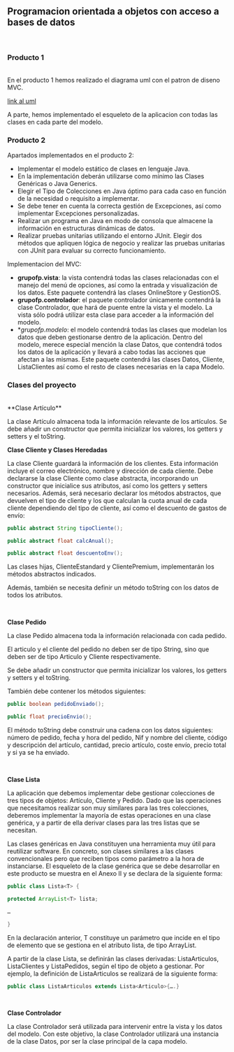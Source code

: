 ## Programacion orientada a objetos con acceso a bases de datos
<br>

### Producto 1
<br>
En el producto 1 hemos realizado el diagrama uml con el patron
de diseno MVC.
<br>

[link al uml](https://drive.google.com/file/d/1I1cvdOLk6Yn9HK_WoC_wMYl8NhQNS6OM/view?usp=sharing)

A parte, hemos implementado el esqueleto de la aplicacion con todas las clases en cada parte del modelo.

### Producto 2
Apartados implementados en el producto 2:
* Implementar el modelo estático de clases en lenguaje Java.
* En la implementación deberán utilizarse como mínimo las Clases Genéricas o Java Generics.
* Elegir el Tipo de Colecciones en Java óptimo para cada caso en función de la necesidad o requisito a implementar.
* Se debe tener en cuenta la correcta gestión de Excepciones, así como implementar Excepciones personalizadas.
* Realizar un programa en Java en modo de consola que almacene la información en estructuras dinámicas de datos.
* Realizar pruebas unitarias utilizando el entorno JUnit. Elegir dos métodos que apliquen lógica de negocio y realizar las pruebas unitarias con JUnit para evaluar su correcto funcionamiento.


Implementacion del MVC:
* **grupofp.vista**: la vista contendrá todas las clases relacionadas con el manejo del menú de opciones, así como la entrada y visualización de los datos. Este paquete contendrá las clases OnlineStore y GestionOS.
* **grupofp.controlador**: el paquete controlador únicamente contendrá la clase Controlador, que hará de puente entre la vista y el modelo. La vista sólo podrá utilizar esta clase para acceder a la información del modelo.
* **grupofp.modelo*: el modelo contendrá todas las clases que modelan los datos que deben gestionarse dentro de la aplicación. Dentro del modelo, merece especial mención la clase Datos, que contendrá todos los datos de la aplicación y llevará a cabo todas las acciones que afectan a las mismas. Este paquete contendrá las clases Datos, Cliente, ListaClientes así como el resto de clases necesarias en la capa Modelo.

### Clases del proyecto
<br>
**Clase Artículo**

La clase Artículo almacena toda la información relevante de los artículos.
Se debe añadir un constructor que permita inicializar los valores, los getters y setters y el toString.

**Clase Cliente y Clases Heredadas**

La clase Cliente guardará la información de los clientes. Esta información incluye el correo electrónico, nombre y dirección de cada cliente. Debe declararse la clase Cliente como clase abstracta, incorporando un constructor que inicialice sus atributos, así como los getters y setters necesarios. Además, será necesario declarar los métodos abstractos, que devuelven el tipo de cliente y los que calculan la cuota anual de cada cliente dependiendo del tipo de cliente, así como el descuento de gastos de envío:

```java
public abstract String tipoCliente();

public abstract float calcAnual();

public abstract float descuentoEnv();
```




Las clases hijas, ClienteEstandard y ClientePremium, implementarán los métodos abstractos indicados.

Además, también se necesita definir un método toString con los datos de todos los atributos.

<br>

**Clase Pedido**

La clase Pedido almacena toda la información relacionada con cada pedido.

El articulo y el cliente del pedido no deben ser de tipo String, sino que deben ser de tipo Articulo y Cliente respectivamente.

Se debe añadir un constructor que permita inicializar los valores, los getters y setters y el toString.

También debe contener los métodos siguientes:


```java
public boolean pedidoEnviado();

public float precioEnvio();
```

El método toString debe construir una cadena con los datos siguientes: número de pedido, fecha y hora del pedido, Nif y nombre del cliente, código y descripción del artículo, cantidad, precio artículo, coste envío, precio total y si ya se ha enviado.

<br>

**Clase Lista**

La aplicación que debemos implementar debe gestionar colecciones de tres tipos de objetos: Artículo, Cliente y Pedido. Dado que las operaciones que necesitamos realizar son muy similares para las tres colecciones, deberemos implementar la mayoría de estas operaciones en una clase genérica, y a partir de ella derivar clases para las tres listas que se necesitan.

Las clases genéricas en Java constituyen una herramienta muy útil para reutilizar software. En concreto, son clases similares a las clases convencionales pero que reciben tipos como parámetro a la hora de instanciarse. El esqueleto de la clase genérica que se debe desarrollar en este producto se muestra en el Anexo II y se declara de la siguiente forma:

```java
public class Lista<T> {

protected ArrayList<T> lista;

…

}
```


En la declaración anterior, T constituye un parámetro que incide en el tipo de elemento que se gestiona en el atributo lista, de tipo ArrayList.

A partir de la clase Lista, se definirán las clases derivadas: ListaArticulos, ListaClientes y ListaPedidos, según el tipo de objeto a gestionar. Por ejemplo, la definición de ListaArticulos se realizará de la siguiente forma:

```java
public class ListaArticulos extends Lista<Articulo>{….}
```

<br>

**Clase Controlador**

La clase Controlador será utilizada para intervenir entre la vista y los datos del modelo. Con este objetivo, la clase Controlador utilizará una instancia de la clase Datos, por ser la clase principal de la capa modelo.